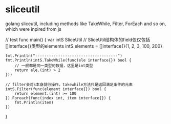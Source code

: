# sliceutil
golang sliceutil, including methods like TakeWhile, Filter, ForEach and so on, which were inpired from js

// test
func main() {
	var intS SliceUtil
	// SliceUtil结构体的field仅仅包括[]interface{}类型的elements
	intS.elements = []interface{}{1, 2, 3, 100, 200}

	fmt.Println("------------------------------------")
	fmt.Println(intS.TakeWhile(func(ele interface{}) bool {
		// 一般都是同一类型的数据，这里是int类型
		return ele.(int) > 2
	}))

	// filter会对s本身就行操作，takewhile方法只是返回满足条件的元素
	intS.Filter(func(element interface{}) bool {
		return element.(int) >= 100
	}).Foreach(func(index int, item interface{}) {
		fmt.Println(item)
	})

}
